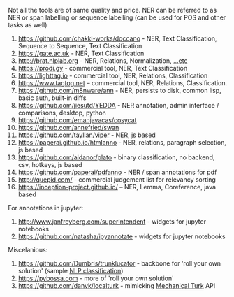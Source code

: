 Not all the tools are of same quality and price.
NER can be referred to as NER or span labelling or sequence labelling (can be used for POS and other tasks as well)

1. https://github.com/chakki-works/doccano - NER, Text Classification, Sequence to Sequence, Text Classification
1. https://gate.ac.uk - NER, Text Classification
1. http://brat.nlplab.org - NER, Relations, Normalization, […etc](http://brat.nlplab.org/examples.html#annotation-examples)
1. https://prodi.gy - commercial tool, NER, Text Classification
1. https://lighttag.io - commercial tool, NER, Relations, Classification
1. https://www.tagtog.net – commercial tool, NER, Relations, Classification. 
1. https://github.com/m8nware/ann - NER, persists to disk, common lisp, basic auth, built-in diffs
1. https://github.com/jiesutd/YEDDA - NER annotation, admin interface / comparisons, desktop, python
1. https://github.com/emanjavacas/cosycat
1. https://github.com/annefried/swan
1. https://github.com/tayllan/viper - NER, js based
1. https://paperai.github.io/htmlanno - NER, relations, paragraph selection, js based
1. https://github.com/aldanor/plato - binary classification, no backend, csv, hotkeys, js based
1. https://github.com/paperai/pdfanno - NER / span annotations for pdf 
1. http://quepid.com/ - commercial judgement list for relevancy sorting
1. https://inception-project.github.io/ – NER, Lemma, Coreference, java based

For annotations in jupyter:
1. http://www.janfreyberg.com/superintendent - widgets for jupyter notebooks
1. https://github.com/natasha/ipyannotate - widgets for jupyter notebooks

Miscelanious:
1. https://github.com/Dumbris/trunklucator - backbone for 'roll your own solution' (sample [NLP classification](https://github.com/Dumbris/trunklucator/tree/master/examples/active_learning))
1. https://pybossa.com - more of 'roll your own solution'
1. https://github.com/danvk/localturk - mimicking [Mechanical Turk](https://www.mturk.com/) API

